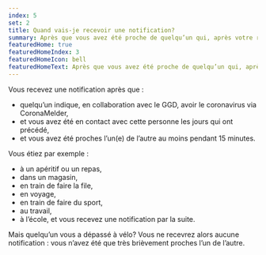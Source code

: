 ```yaml
---
index: 5
set: 2
title: Quand vais-je recevoir une notification?
summary: Après que vous avez été proche de quelqu’un qui, après votre rencontre, fait le test et a le coronavirus.
featuredHome: true
featuredHomeIndex: 3
featuredHomeIcon: bell
featuredHomeText: Après que vous avez été proche de quelqu’un qui, après votre rencontre, fait le test et a le coronavirus.
---
```


Vous recevez une notification après que :
* quelqu’un indique, en collaboration avec le GGD, avoir le coronavirus via CoronaMelder,
* et vous avez été en contact avec cette personne les jours qui ont précédé,
* et vous avez été proches l’un(e) de l’autre au moins pendant 15 minutes.

Vous étiez par exemple :
- à un apéritif ou un repas,
- dans un magasin,
- en train de faire la file,
- en voyage,
- en train de faire du sport,
- au travail,
- à l’école,
et vous recevez une notification par la suite.

Mais quelqu’un vous a dépassé à vélo? Vous ne recevrez alors aucune notification : vous n’avez été que très brièvement proches l’un de l’autre.
